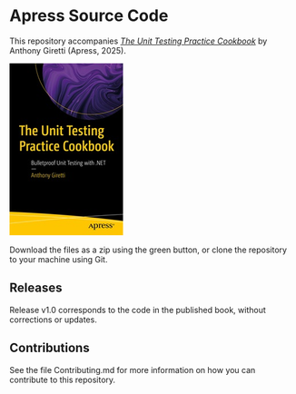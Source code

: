 # Apress Source Code

This repository accompanies [*The Unit Testing Practice Cookbook*](https://www.link.springer.com/book/10.1007/979-8-8688-1454-9) by Anthony Giretti (Apress, 2025).

[comment]: #cover
![Cover image](979-8-8688-1453-2.jpg)

Download the files as a zip using the green button, or clone the repository to your machine using Git.

## Releases

Release v1.0 corresponds to the code in the published book, without corrections or updates.

## Contributions

See the file Contributing.md for more information on how you can contribute to this repository.